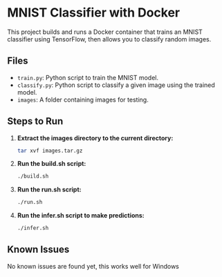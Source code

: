 # MNIST Classifier with Docker

This project builds and runs a Docker container that trains an MNIST classifier using TensorFlow, then allows you to classify random images.

## Files

- `train.py`: Python script to train the MNIST model.
- `classify.py`: Python script to classify a given image using the trained model.
- `images`: A folder containing images for testing.

## Steps to Run

1. **Extract the images directory to the current directory:**
   ```bash
   tar xvf images.tar.gz

2. **Run the build.sh script:**
   ```bash
   ./build.sh

3. **Run the run.sh script:**
   ```bash
   ./run.sh

4. **Run the infer.sh script to make predictions:**
   ```bash
   ./infer.sh

## Known Issues

No known issues are found yet, this works well for Windows 